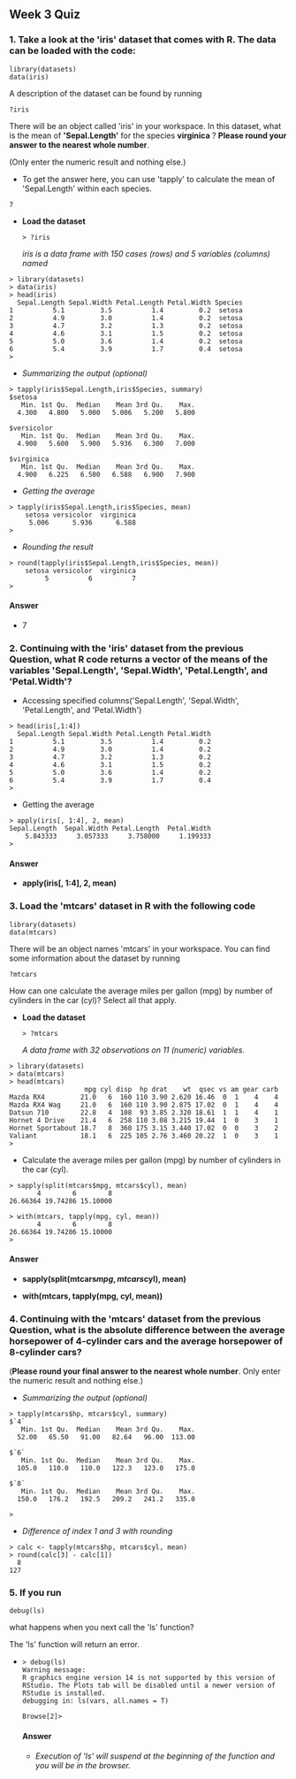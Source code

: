 ## Week 3 Quiz



### 1. Take a look at the 'iris' dataset that comes with R. The data can be loaded with the code:

```
library(datasets)
data(iris)

```

A description of the dataset can be found by running

```
?iris
```

There will be an object called 'iris' in your workspace. In this dataset, what is the mean of **'Sepal.Length'** for the species **virginica** ? **Please round your answer to the nearest whole number**.

(Only enter the numeric result and nothing else.)

- To get the answer here, you can use 'tapply' to calculate the mean of 'Sepal.Length' within each species.

```
7
```

- **Load the dataset**

  ```
  > ?iris
  ```

  *iris is a data frame with 150 cases (rows) and 5 variables (columns) named* 

```
> library(datasets)
> data(iris)
> head(iris)
  Sepal.Length Sepal.Width Petal.Length Petal.Width Species
1          5.1         3.5          1.4         0.2  setosa
2          4.9         3.0          1.4         0.2  setosa
3          4.7         3.2          1.3         0.2  setosa
4          4.6         3.1          1.5         0.2  setosa
5          5.0         3.6          1.4         0.2  setosa
6          5.4         3.9          1.7         0.4  setosa
>
```

- *Summarizing the output (optional)*

```
> tapply(iris$Sepal.Length,iris$Species, summary)
$setosa
   Min. 1st Qu.  Median    Mean 3rd Qu.    Max. 
  4.300   4.800   5.000   5.006   5.200   5.800 

$versicolor
   Min. 1st Qu.  Median    Mean 3rd Qu.    Max. 
  4.900   5.600   5.900   5.936   6.300   7.000 

$virginica
   Min. 1st Qu.  Median    Mean 3rd Qu.    Max. 
  4.900   6.225   6.500   6.588   6.900   7.900 
```

- *Getting the average*

```
> tapply(iris$Sepal.Length,iris$Species, mean)
    setosa versicolor  virginica 
     5.006      5.936      6.588 
>
```

- *Rounding the result*

```
> round(tapply(iris$Sepal.Length,iris$Species, mean))
    setosa versicolor  virginica 
         5          6          7 
> 
```

#### **Answer**

- 7

### 2. Continuing with the 'iris' dataset from the previous Question, what R code returns a vector of the means of the variables 'Sepal.Length', 'Sepal.Width', 'Petal.Length', and 'Petal.Width'?

- Accessing specified columns('Sepal.Length', 'Sepal.Width', 'Petal.Length', and 'Petal.Width')	

```
> head(iris[,1:4])
  Sepal.Length Sepal.Width Petal.Length Petal.Width
1          5.1         3.5          1.4         0.2
2          4.9         3.0          1.4         0.2
3          4.7         3.2          1.3         0.2
4          4.6         3.1          1.5         0.2
5          5.0         3.6          1.4         0.2
6          5.4         3.9          1.7         0.4
> 
```

- Getting the average

```
> apply(iris[, 1:4], 2, mean)
Sepal.Length  Sepal.Width Petal.Length  Petal.Width 
    5.843333     3.057333     3.758000     1.199333 
> 
```

#### **Answer**

- **apply(iris[, 1:4], 2, mean)**



### 3. Load the 'mtcars' dataset in R with the following code

```
library(datasets)
data(mtcars)
```

There will be an object names 'mtcars' in your workspace. You can find some information about the dataset by running

```
?mtcars
```

How can one calculate the average miles per gallon (mpg) by number of cylinders in the car (cyl)? Select all that apply.

- **Load the dataset**

  ```
  > ?mtcars
  ```

  *A data frame with 32 observations on 11 (numeric) variables.*

```
> library(datasets)
> data(mtcars)
> head(mtcars)
                   mpg cyl disp  hp drat    wt  qsec vs am gear carb
Mazda RX4         21.0   6  160 110 3.90 2.620 16.46  0  1    4    4
Mazda RX4 Wag     21.0   6  160 110 3.90 2.875 17.02  0  1    4    4
Datsun 710        22.8   4  108  93 3.85 2.320 18.61  1  1    4    1
Hornet 4 Drive    21.4   6  258 110 3.08 3.215 19.44  1  0    3    1
Hornet Sportabout 18.7   8  360 175 3.15 3.440 17.02  0  0    3    2
Valiant           18.1   6  225 105 2.76 3.460 20.22  1  0    3    1
>
```

- Calculate the average miles per gallon (mpg) by number of cylinders in the car (cyl).

```
> sapply(split(mtcars$mpg, mtcars$cyl), mean)
       4        6        8 
26.66364 19.74286 15.10000 
```

```
> with(mtcars, tapply(mpg, cyl, mean))
       4        6        8 
26.66364 19.74286 15.10000 
>
```

#### **Answer**

- **sapply(split(mtcars$mpg, mtcars$cyl), mean)**

- **with(mtcars, tapply(mpg, cyl, mean))**



### 4. Continuing with the 'mtcars' dataset from the previous Question, what is the absolute difference between the average horsepower of 4-cylinder cars and the average horsepower of 8-cylinder cars?

(**Please round your final answer to the nearest whole number**. Only enter the numeric result and nothing else.)

- *Summarizing the output (optional)*

```
> tapply(mtcars$hp, mtcars$cyl, summary)
$`4`
   Min. 1st Qu.  Median    Mean 3rd Qu.    Max. 
  52.00   65.50   91.00   82.64   96.00  113.00 

$`6`
   Min. 1st Qu.  Median    Mean 3rd Qu.    Max. 
  105.0   110.0   110.0   122.3   123.0   175.0 

$`8`
   Min. 1st Qu.  Median    Mean 3rd Qu.    Max. 
  150.0   176.2   192.5   209.2   241.2   335.0 

>
```

- *Difference of index 1 and 3 with rounding*

```
> calc <- tapply(mtcars$hp, mtcars$cyl, mean)
> round(calc[3] - calc[1])
  8 
127
```



### 5. If you run 

```
debug(ls)
```

what happens when you next call the 'ls' function?

The 'ls' function will return an error.

- ```
  > debug(ls)
  Warning message:
  R graphics engine version 14 is not supported by this version of RStudio. The Plots tab will be disabled until a newer version of RStudio is installed.
  debugging in: ls(vars, all.names = T)
  	
  Browse[2]>
  ```
  
  #### **Answer**
  
  - *Execution of 'ls' will suspend at the beginning of the function and you will be in the browser.*

 



